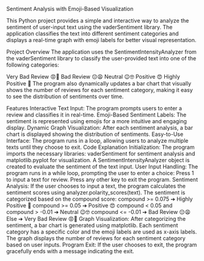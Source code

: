 Sentiment Analysis with Emoji-Based Visualization

This Python project provides a simple and interactive way to analyze the sentiment of user-input text using the vaderSentiment library. The application classifies the text into different sentiment categories and displays a real-time graph with emoji labels for better visual representation.

Project Overview
The application uses the SentimentIntensityAnalyzer from the vaderSentiment library to classify the user-provided text into one of the following categories:

Very Bad Review 😡🤬
Bad Review 😔😩
Neutral 😉🤓
Positive 😍
Highly Positive 🤩
The program also dynamically updates a bar chart that visually shows the number of reviews for each sentiment category, making it easy to see the distribution of sentiments over time.

Features
Interactive Text Input: The program prompts users to enter a review and classifies it in real-time.
Emoji-Based Sentiment Labels: The sentiment is represented using emojis for a more intuitive and engaging display.
Dynamic Graph Visualization: After each sentiment analysis, a bar chart is displayed showing the distribution of sentiments.
Easy-to-Use Interface: The program runs in a loop, allowing users to analyze multiple texts until they choose to exit.
Code Explanation
Initialization:
The program imports the necessary libraries: vaderSentiment for sentiment analysis and matplotlib.pyplot for visualization.
A SentimentIntensityAnalyzer object is created to evaluate the sentiment of the text input.
User Input Handling:
The program runs in a while loop, prompting the user to enter a choice:
Press 1 to input a text for review.
Press any other key to exit the program.
Sentiment Analysis:
If the user chooses to input a text, the program calculates the sentiment scores using analyzer.polarity_scores(text).
The sentiment is categorized based on the compound score:
compound >= 0.075 ➔ Highly Positive 🤩
compound >= 0.05 ➔ Positive 😍
compound < 0.05 and compound > -0.01 ➔ Neutral 😉🤓
compound <= -0.01 ➔ Bad Review 😔😩
Else ➔ Very Bad Review 😡🤬
Graph Visualization:
After categorizing the sentiment, a bar chart is generated using matplotlib.
Each sentiment category has a specific color and the emoji labels are used as x-axis labels.
The graph displays the number of reviews for each sentiment category based on user inputs.
Program Exit:
If the user chooses to exit, the program gracefully ends with a message indicating the exit.
